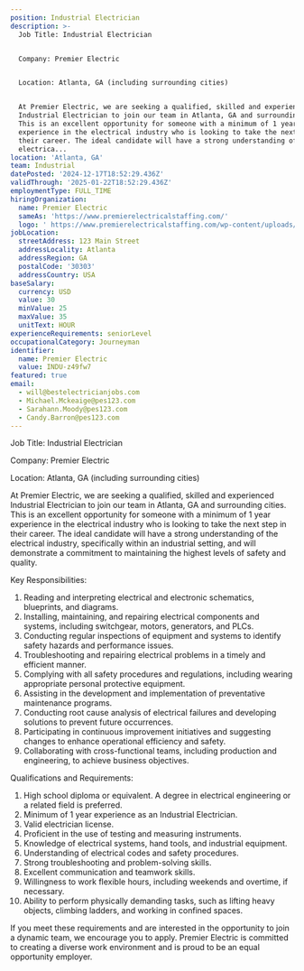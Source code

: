```yaml
---
position: Industrial Electrician
description: >-
  Job Title: Industrial Electrician 


  Company: Premier Electric


  Location: Atlanta, GA (including surrounding cities)


  At Premier Electric, we are seeking a qualified, skilled and experienced
  Industrial Electrician to join our team in Atlanta, GA and surrounding cities.
  This is an excellent opportunity for someone with a minimum of 1 year
  experience in the electrical industry who is looking to take the next step in
  their career. The ideal candidate will have a strong understanding of the
  electrica...
location: 'Atlanta, GA'
team: Industrial
datePosted: '2024-12-17T18:52:29.436Z'
validThrough: '2025-01-22T18:52:29.436Z'
employmentType: FULL_TIME
hiringOrganization:
  name: Premier Electric
  sameAs: 'https://www.premierelectricalstaffing.com/'
  logo: ' https://www.premierelectricalstaffing.com/wp-content/uploads/2020/05/Premier-Electrical-Staffing-logo.png'
jobLocation:
  streetAddress: 123 Main Street
  addressLocality: Atlanta
  addressRegion: GA
  postalCode: '30303'
  addressCountry: USA
baseSalary:
  currency: USD
  value: 30
  minValue: 25
  maxValue: 35
  unitText: HOUR
experienceRequirements: seniorLevel
occupationalCategory: Journeyman
identifier:
  name: Premier Electric
  value: INDU-z49fw7
featured: true
email:
  - will@bestelectricianjobs.com
  - Michael.Mckeaige@pes123.com
  - Sarahann.Moody@pes123.com
  - Candy.Barron@pes123.com
---
```




Job Title: Industrial Electrician 

Company: Premier Electric

Location: Atlanta, GA (including surrounding cities)

At Premier Electric, we are seeking a qualified, skilled and experienced Industrial Electrician to join our team in Atlanta, GA and surrounding cities. This is an excellent opportunity for someone with a minimum of 1 year experience in the electrical industry who is looking to take the next step in their career. The ideal candidate will have a strong understanding of the electrical industry, specifically within an industrial setting, and will demonstrate a commitment to maintaining the highest levels of safety and quality.

Key Responsibilities:

1. Reading and interpreting electrical and electronic schematics, blueprints, and diagrams.
2. Installing, maintaining, and repairing electrical components and systems, including switchgear, motors, generators, and PLCs.
3. Conducting regular inspections of equipment and systems to identify safety hazards and performance issues.
4. Troubleshooting and repairing electrical problems in a timely and efficient manner.
5. Complying with all safety procedures and regulations, including wearing appropriate personal protective equipment.
6. Assisting in the development and implementation of preventative maintenance programs.
7. Conducting root cause analysis of electrical failures and developing solutions to prevent future occurrences.
8. Participating in continuous improvement initiatives and suggesting changes to enhance operational efficiency and safety.
9. Collaborating with cross-functional teams, including production and engineering, to achieve business objectives.

Qualifications and Requirements:

1. High school diploma or equivalent. A degree in electrical engineering or a related field is preferred.
2. Minimum of 1 year experience as an Industrial Electrician.
3. Valid electrician license.
4. Proficient in the use of testing and measuring instruments.
5. Knowledge of electrical systems, hand tools, and industrial equipment.
6. Understanding of electrical codes and safety procedures.
7. Strong troubleshooting and problem-solving skills.
8. Excellent communication and teamwork skills.
9. Willingness to work flexible hours, including weekends and overtime, if necessary.
10. Ability to perform physically demanding tasks, such as lifting heavy objects, climbing ladders, and working in confined spaces.

If you meet these requirements and are interested in the opportunity to join a dynamic team, we encourage you to apply. Premier Electric is committed to creating a diverse work environment and is proud to be an equal opportunity employer.
